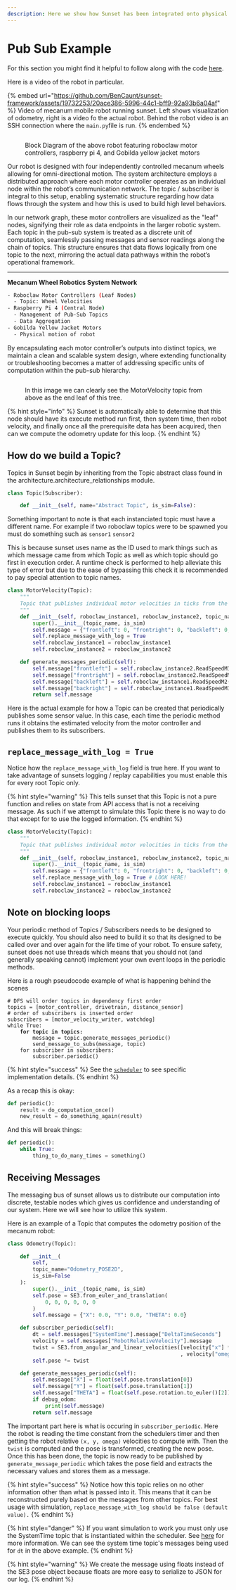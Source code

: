 ```yaml
---
description: Here we show how Sunset has been integrated onto physical hardware.
---
```


# Pub Sub Example

For this section you might find it helpful to follow along with the code [here](https://github.com/SunriseRobotics/sunset-robotics-framework/blob/b0035926074fbf63880b998595b22a65321b9ce4/example/mecanum\_roboclaw\_example.py).&#x20;

Here is a video of the robot in particular.

{% embed url="https://github.com/BenCaunt/sunset-framework/assets/19732253/20ace386-5996-44c1-bff9-92a93b6a04af" %}
Video of mecanum mobile robot running sunset.  Left shows visualization of odometry, right is a video fo the actual robot.  Behind the robot video is an SSH connection where the `main.py`file is run.
{% endembed %}



<figure><img src=".gitbook/assets/Mecanum Drive Diagram Sunset.png" alt=""><figcaption><p>Block Diagram of the above robot featuring roboclaw motor controllers,  raspberry pi 4,  and Gobilda yellow jacket motors </p></figcaption></figure>

Our robot is  designed with four independently controlled mecanum wheels allowing for omni-directional motion. The system architecture employs a distributed approach where each motor controller operates as an individual node within the robot’s communication network. The topic / subscriber is integral to this setup, enabling systematic structure regarding how data flows through the system and how this is used to build high level behaviors.

In our network graph, these motor controllers are visualized as the "leaf" nodes, signifying their role as data endpoints in the larger robotic system. Each topic in the pub-sub system is treated as a discrete unit of computation, seamlessly passing messages and sensor readings along the chain of topics. This structure ensures that data flows logically from one topic to the next, mirroring the actual data pathways within the robot’s operational framework.

***

**Mecanum Wheel Robotics System Network**

```sh
- Roboclaw Motor Controllers (Leaf Nodes)
  - Topic: Wheel Velocities
- Raspberry Pi 4 (Central Node)
  - Management of Pub-Sub Topics
  - Data Aggregation
- Gobilda Yellow Jacket Motors
  - Physical motion of robot
```

By encapsulating each motor controller’s outputs into distinct topics, we maintain a clean and scalable system design, where extending functionality or troubleshooting becomes a matter of addressing specific units of computation within the pub-sub hierarchy.



<figure><img src=".gitbook/assets/Screenshot 2024-02-07 at 3.32.08 AM.png" alt=""><figcaption><p>In this image we can clearly see the MotorVelocity topic from above as the end leaf of this tree.  </p></figcaption></figure>

{% hint style="info" %}
Sunset is automatically able to determine that this node should have its execute method run first, then system time, then robot velocity, and finally once all the prerequisite data has been acquired, then can we compute the odometry update for this loop.  &#x20;
{% endhint %}



## How do we build a Topic?&#x20;

Topics in Sunset begin by inheriting from the Topic abstract class found in the architecture.architecture\_relationships module.&#x20;

```python
class Topic(Subscriber):

    def __init__(self, name="Abstract Topic", is_sim=False):

```

Something important to note is that each instanciated topic must have a different name.  For example if two roboclaw topics were to be spawned you must do something such as `sensor1` `sensor2`

This is because sunset uses name as the ID used to mark things such as which message came from which Topic as well as which topic should go first in execution order.  A runtime check is performed to help alleviate this type of error but due to the ease of bypassing this check it is recommended to pay special attention to topic names. &#x20;

```python
class MotorVelocity(Topic):
    """
    Topic that publishes individual motor velocities in ticks from the roboclaw.
    """
    def __init__(self, roboclaw_instance1, roboclaw_instance2, topic_name="MotorVelocity", is_sim=False):
        super().__init__(topic_name, is_sim)
        self.message = {"frontleft": 0, "frontright": 0, "backleft": 0, "backright": 0}
        self.replace_message_with_log = True
        self.roboclaw_instance1 = roboclaw_instance1
        self.roboclaw_instance2 = roboclaw_instance2

    def generate_messages_periodic(self):
        self.message["frontleft"] = self.roboclaw_instance2.ReadSpeedM1(ROBOCLAW_ADDRESS_2)[1]
        self.message["frontright"] = self.roboclaw_instance2.ReadSpeedM2(ROBOCLAW_ADDRESS_2)[1]
        self.message["backleft"] = self.roboclaw_instance1.ReadSpeedM2(ROBOCLAW_ADDRESS_1)[1]
        self.message["backright"] = self.roboclaw_instance1.ReadSpeedM1(ROBOCLAW_ADDRESS_1)[1]
        return self.message
```

Here is the actual example for how a Topic can be created that periodically publishes some sensor value.  In this case, each time the periodic method runs it obtains the estimated velocity from the motor controller and publishes them to its subscribers. &#x20;

## `replace_message_with_log = True`

Notice how the `replace_message_with_log` field is true here.  If you want to take advantage of sunsets logging / replay capabilities you must enable this for every root Topic only. &#x20;



{% hint style="warning" %}
This tells sunset that this Topic is not a pure function and relies on state from API access that is not a receiving message.   As such if we attempt to simulate this Topic there is no way to do that except for to use the logged information. &#x20;
{% endhint %}

```python
class MotorVelocity(Topic):
    """
    Topic that publishes individual motor velocities in ticks from the roboclaw.
    """
    def __init__(self, roboclaw_instance1, roboclaw_instance2, topic_name="MotorVelocity", is_sim=False):
        super().__init__(topic_name, is_sim)
        self.message = {"frontleft": 0, "frontright": 0, "backleft": 0, "backright": 0}
        self.replace_message_with_log = True # LOOK HERE!
        self.roboclaw_instance1 = roboclaw_instance1
        self.roboclaw_instance2 = roboclaw_instance2
```



## Note on blocking loops

Your periodic method of Topics / Subscribers needs to be designed to execute quickly.  You should also need to build it so that its designed to be called over and over again for the life time of your robot.   To ensure safety, sunset does not use threads which means that you should not (and generally speaking cannot) implement your own event loops in the periodic methods. &#x20;

Here is a rough pseudocode example of what is happening behind the scenes&#x20;

<pre class="language-python"><code class="lang-python"># DFS will order topics in dependency first order
topics = [motor_controller, drivetrain, distance_sensor]
# order of subscribers is inserted order
subscribers = [motor_velocity_writer, watchdog]
while True:
<strong>    for topic in topics:
</strong>        message = topic.generate_messages_periodic()
        send_message_to_subs(message, topic)
    for subscriber in subscribers: 
        subscriber.periodic()
</code></pre>

{% hint style="success" %}
See the [`scheduler`](https://github.com/SunriseRobotics/sunset-robotics-framework/blob/b0035926074fbf63880b998595b22a65321b9ce4/architecture/scheduler.py#L105C1-L106C1) to see specific implementation details.&#x20;
{% endhint %}

As a recap this is okay:

```python
def periodic():
    result = do_computation_once()
    new_result = do_something_again(result)
```

And this will break things:

```python
def periodic():
    while True:
        thing_to_do_many_times = something()
```

## Receiving Messages

The messaging bus of sunset allows us to distribute our computation into discrete, testable nodes which gives us confidence and understanding of our system.  Here we will see how to utilize this system.

Here is an example of a Topic that computes the odometry position of the mecanum robot:

```python
class Odometry(Topic):

    def __init__(
        self, 
        topic_name="Odometry_POSE2D",
        is_sim=False
    ):
        super().__init__(topic_name, is_sim)
        self.pose = SE3.from_euler_and_translation(
            0, 0, 0, 0, 0, 0
        )
        self.message = {"X": 0.0, "Y": 0.0, "THETA": 0.0}

    def subscriber_periodic(self):
        dt = self.messages["SystemTime"].message["DeltaTimeSeconds"]
        velocity = self.messages["RobotRelativeVelocity"].message
        twist = SE3.from_angular_and_linear_velocities([velocity["x"] * dt, velocity["y"] * dt, 0], 0, 0
                                                       , velocity["omega"] * dt)
        self.pose *= twist

    def generate_messages_periodic(self):
        self.message["X"] = float(self.pose.translation[0])
        self.message["Y"] = float(self.pose.translation[1])
        self.message["THETA"] = float(self.pose.rotation.to_euler()[2])
        if debug_odom:
            print(self.message)
        return self.message
```

The important part here is what is occuring in `subscriber_periodic`.  Here the robot is reading the time constant from the schedulers timer and then getting the robot relative `(x, y, omega)` velocities to compute with.  Then the `twist` is computed and the pose is transformed, creating the new pose.  Once this has been done, the topic is now ready to be published by `generate_message_periodic` which takes the pose field and extracts the necessary values and stores them as a message. &#x20;

{% hint style="success" %}
Notice how this topic relies on no other information other than what is passed into it.  This means that it can be reconstructed purely based on the messages from other topics.  For best usage with simulation, `replace_message_with_log should be false (default value).`&#x20;
{% endhint %}

{% hint style="danger" %}
If you want simulation to work you must only use the SystemTime topic that is instantiated within the scheduler.  See [here](pub-sub-example.md) for more information.  We can see the system time topic's messages being used for `dt` in the above example. &#x20;
{% endhint %}

{% hint style="warning" %}
We create the message using floats instead of the SE3 pose object because floats are more easy to serialize to JSON for our log. &#x20;
{% endhint %}
